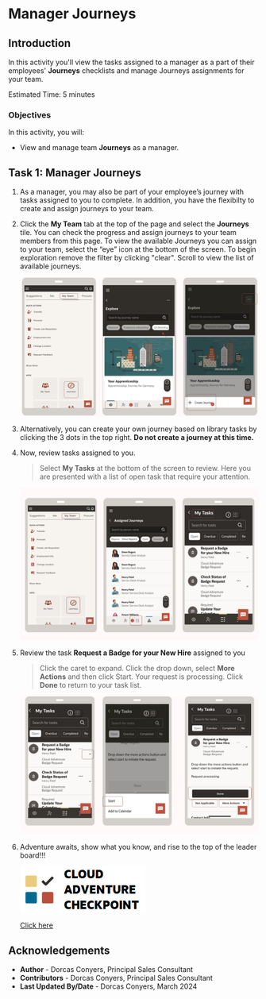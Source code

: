 # Manager Journeys

## Introduction

In this activity you'll view the tasks assigned to a manager as a part of their employees' **Journeys** checklists and manage Journeys assignments for your team.

Estimated Time: 5 minutes


### Objectives


In this activity, you will:
* View and manage team **Journeys** as a manager. 



## Task 1: Manager Journeys


1. As a manager, you may also be part of your employee’s journey with tasks assigned to you to complete. In addition, you have the flexibilty to create and assign journeys to your team.

2. Click the **My Team** tab at the top of the page and select the **Journeys** tile. You can check the progress and assign journeys to your team members from this page. To view the available Journeys you can assign to your team, select the “eye” icon at the bottom of the screen. To begin exploration remove the filter by clicking "clear".  Scroll to view the list of available journeys. 
        

    ![Explore Journeys](images\managerjourneyspage.png)

3. Alternatively, you can create your own journey based on library tasks by clicking the 3 dots in the top right. **Do not create a journey at this time.**

4.  Now, review tasks assigned to you. 
    > Select **My Tasks** at the bottom of the screen to review. Here you are presented with a list of open task that require your attention.


    ![My Tasks](images\managerjourneystasks.png)

5. Review the task **Request a Badge for your New Hire** assigned to you 
    > Click the caret to expand. Click the drop down, select **More Actions** and then click Start. Your request is processing. Click **Done** to return to your task list. 

    ![My Tasks](images\managerjourneystasks2.png)


6. Adventure awaits, show what you know, and rise to the top of the leader board!!!

    [![Cloud Adventure](../gen-images/cloud-adventure-checkpoint-image.png)](http://apex.oracle.com/pls/apex/f?p=159406:LOGIN_TEAM:::::CC:HCMCLOUDADVENTURE)

    [Click here](http://apex.oracle.com/pls/apex/f?p=159406:LOGIN_TEAM:::::CC:HCMCLOUDADVENTURE) 



## Acknowledgements
* **Author** - Dorcas Conyers, Principal Sales Consultant
* **Contributors** -  Dorcas Conyers, Principal Sales Consultant
* **Last Updated By/Date** - Dorcas Conyers, March 2024
